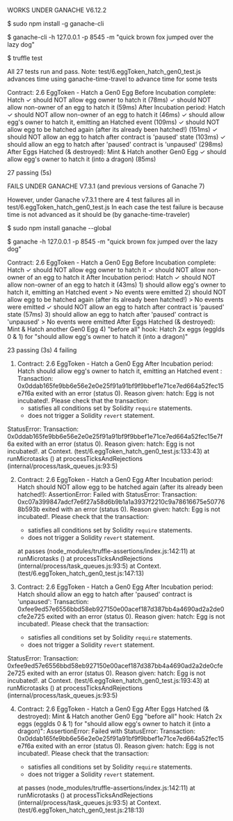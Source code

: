 
WORKS UNDER GANACHE V6.12.2

$ sudo npm install -g ganache-cli

$ ganache-cli -h 127.0.0.1 -p 8545 -m "quick brown fox jumped over the lazy dog"

$ truffle test

All 27 tests run and pass.  Note: test/6.eggToken_hatch_gen0_test.js advances time using ganache-time-travel to advance time for some tests

  Contract: 2.6 EggToken - Hatch a Gen0 Egg
    Before Incubation complete: Hatch
      ✓ should NOT allow egg owner to hatch it (78ms)
      ✓ should NOT allow non-owner of an egg to hatch it (59ms)
    After Incubation period: Hatch
      ✓ should NOT allow non-owner of an egg to hatch it (46ms)
      ✓ should allow egg's owner to hatch it, emitting an Hatched event  (109ms)
      ✓ should NOT allow egg to be hatched again (after its already been hatched!) (151ms)
      ✓ should NOT allow an egg to hatch after contract is 'paused' state (103ms)
      ✓ should allow an egg to hatch after 'paused' contract is 'unpaused' (298ms)
    After Eggs Hatched (& destroyed): Mint & Hatch another Gen0 Egg
      ✓ should allow egg's owner to hatch it (into a dragon) (85ms)


  27 passing (5s)



FAILS UNDER GANACHE V7.3.1 (and previous versions of Ganache 7)

However, under Ganache v7.3.1 there are 4 test failures all in test/6.eggToken_hatch_gen0_test.js 
In each case the test failure is because time is not advanced as it should be (by ganache-time-traveler)

$ sudo npm install ganache --global

$ ganache -h 127.0.0.1 -p 8545 -m "quick brown fox jumped over the lazy dog"


 Contract: 2.6 EggToken - Hatch a Gen0 Egg
    Before Incubation complete: Hatch
      ✓ should NOT allow egg owner to hatch it
      ✓ should NOT allow non-owner of an egg to hatch it
    After Incubation period: Hatch
      ✓ should NOT allow non-owner of an egg to hatch it (43ms)
      1) should allow egg's owner to hatch it, emitting an Hatched event 
    > No events were emitted
      2) should NOT allow egg to be hatched again (after its already been hatched!)
    > No events were emitted
      ✓ should NOT allow an egg to hatch after contract is 'paused' state (57ms)
      3) should allow an egg to hatch after 'paused' contract is 'unpaused'
    > No events were emitted
    After Eggs Hatched (& destroyed): Mint & Hatch another Gen0 Egg
      4) "before all" hook: Hatch 2x eggs (eggIds 0 & 1) for "should allow egg's owner to hatch it (into a dragon)"


  23 passing (3s)
  4 failing

  1) Contract: 2.6 EggToken - Hatch a Gen0 Egg
       After Incubation period: Hatch
         should allow egg's owner to hatch it, emitting an Hatched event :
     Transaction: 0x0ddab165fe9bb6e56e2e0e25f91a91bf9f9bbef1e71ce7ed664a52fec15e7f6a exited with an error (status 0). Reason given: hatch: Egg is not incubated!.
     Please check that the transaction:
     - satisfies all conditions set by Solidity `require` statements.
     - does not trigger a Solidity `revert` statement.

  StatusError: Transaction: 0x0ddab165fe9bb6e56e2e0e25f91a91bf9f9bbef1e71ce7ed664a52fec15e7f6a exited with an error (status 0). Reason given: hatch: Egg is not incubated!.
      at Context.<anonymous> (test/6.eggToken_hatch_gen0_test.js:133:43)
      at runMicrotasks (<anonymous>)
      at processTicksAndRejections (internal/process/task_queues.js:93:5)

  2) Contract: 2.6 EggToken - Hatch a Gen0 Egg
       After Incubation period: Hatch
         should NOT allow egg to be hatched again (after its already been hatched!):
     AssertionError: Failed with StatusError: Transaction: 0xc07a399847adcf7e6f27a58d6b9b1a1a3937f2210c9a78616675e507768b593b exited with an error (status 0). Reason given: hatch: Egg is not incubated!.
     Please check that the transaction:
     - satisfies all conditions set by Solidity `require` statements.
     - does not trigger a Solidity `revert` statement.

      at passes (node_modules/truffle-assertions/index.js:142:11)
      at runMicrotasks (<anonymous>)
      at processTicksAndRejections (internal/process/task_queues.js:93:5)
      at Context.<anonymous> (test/6.eggToken_hatch_gen0_test.js:147:13)

  3) Contract: 2.6 EggToken - Hatch a Gen0 Egg
       After Incubation period: Hatch
         should allow an egg to hatch after 'paused' contract is 'unpaused':
     Transaction: 0xfee9ed57e6556bbd58eb927150e00acef187d387bb4a4690ad2a2de0cfe2e725 exited with an error (status 0). Reason given: hatch: Egg is not incubated!.
     Please check that the transaction:
     - satisfies all conditions set by Solidity `require` statements.
     - does not trigger a Solidity `revert` statement.

  StatusError: Transaction: 0xfee9ed57e6556bbd58eb927150e00acef187d387bb4a4690ad2a2de0cfe2e725 exited with an error (status 0). Reason given: hatch: Egg is not incubated!.
      at Context.<anonymous> (test/6.eggToken_hatch_gen0_test.js:193:43)
      at runMicrotasks (<anonymous>)
      at processTicksAndRejections (internal/process/task_queues.js:93:5)

  4) Contract: 2.6 EggToken - Hatch a Gen0 Egg
       After Eggs Hatched (& destroyed): Mint & Hatch another Gen0 Egg
         "before all" hook: Hatch 2x eggs (eggIds 0 & 1) for "should allow egg's owner to hatch it (into a dragon)":
     AssertionError: Failed with StatusError: Transaction: 0x0ddab165fe9bb6e56e2e0e25f91a91bf9f9bbef1e71ce7ed664a52fec15e7f6a exited with an error (status 0). Reason given: hatch: Egg is not incubated!.
     Please check that the transaction:
     - satisfies all conditions set by Solidity `require` statements.
     - does not trigger a Solidity `revert` statement.

      at passes (node_modules/truffle-assertions/index.js:142:11)
      at runMicrotasks (<anonymous>)
      at processTicksAndRejections (internal/process/task_queues.js:93:5)
      at Context.<anonymous> (test/6.eggToken_hatch_gen0_test.js:218:13)
